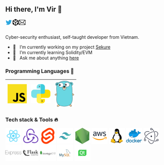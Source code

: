 ## Hi there, I'm Vir 👋

<a target="_blank" href="https://twitter.com/quynhvir">
  <img align="left" alt="Quynh Vir | Twitter" width="21px" src="https://raw.githubusercontent.com/quynhvir/quynhvir/master/assets/twitter.svg" />
</a>
<a target="_blank" href="https://codesandbox.io/u/quynhvir">
  <img align="left" alt="Quynh Vir | CodeSandbox" width="21px" src="https://raw.githubusercontent.com/quynhvir/quynhvir/master/assets/codesandbox.svg" />
</a>
<a target="_blank" href="mailto:quynh@virware.net">
  <img align="left" alt="Quynh Vir's email" width="21px" src="https://raw.githubusercontent.com/quynhvir/quynhvir/master/assets/mail.svg" />
</a>

<br />
<br />

Cyber-security enthusiast, self-taught developer from Vietnam.

- 🔭 &nbsp; I’m currently working on my project [Sekure](https://github.com/QuynhVir/Sekure)
- 🌱 &nbsp; I’m currently learning Solidity/EVM
- 💬 &nbsp; Ask me about anything [here](https://github.com/QuynhVir/QuynhVir/issues)

### Programming Languages  :rocket:
|<img src="https://raw.githubusercontent.com/quynhvir/quynhvir/master/assets/js.svg" width=60> | <img src="https://raw.githubusercontent.com/quynhvir/quynhvir/master/assets/python.svg" width=60> | <img src="https://raw.githubusercontent.com/quynhvir/quynhvir/master/assets/go.svg" width=60> |
|:---:|:---:|:---:|

### Tech stack & Tools :fire:

<a><img height="50" src="https://raw.githubusercontent.com/github/explore/80688e429a7d4ef2fca1e82350fe8e3517d3494d/topics/react/react.png"></a>
<a><img height="50" src="https://raw.githubusercontent.com/github/explore/80688e429a7d4ef2fca1e82350fe8e3517d3494d/topics/redux/redux.png"></a>
<a><img height="50" src="https://raw.githubusercontent.com/github/explore/42198dc9113595ddd22cc12771bb719c8cf08b67/topics/svelte/svelte.png"></a>
<a><img height="50" src="https://raw.githubusercontent.com/github/explore/882462b8ecc337fd9c9b2572bc463a1cbc88fb6a/topics/tailwind/tailwind.png"></a>
<a><img height="50" src="https://raw.githubusercontent.com/github/explore/80688e429a7d4ef2fca1e82350fe8e3517d3494d/topics/nodejs/nodejs.png"></a>
<a><img height="50" src="https://raw.githubusercontent.com/github/explore/fbceb94436312b6dacde68d122a5b9c7d11f9524/topics/aws/aws.png"></a>
<a><img height="50" src="https://raw.githubusercontent.com/github/explore/80688e429a7d4ef2fca1e82350fe8e3517d3494d/topics/linux/linux.png"></a>
<a><img height="50" src="https://raw.githubusercontent.com/github/explore/80688e429a7d4ef2fca1e82350fe8e3517d3494d/topics/docker/docker.png"></a>
<a><img height="50" src="https://raw.githubusercontent.com/github/explore/80688e429a7d4ef2fca1e82350fe8e3517d3494d/topics/electron/electron.png"></a>
<a><img height="50" src="https://raw.githubusercontent.com/github/explore/80688e429a7d4ef2fca1e82350fe8e3517d3494d/topics/express/express.png"></a>
<a><img height="50" src="https://raw.githubusercontent.com/github/explore/80688e429a7d4ef2fca1e82350fe8e3517d3494d/topics/flask/flask.png"></a>
<a><img height="50" src="https://raw.githubusercontent.com/github/explore/80688e429a7d4ef2fca1e82350fe8e3517d3494d/topics/mongodb/mongodb.png"></a>
<a><img height="50" src="https://raw.githubusercontent.com/github/explore/80688e429a7d4ef2fca1e82350fe8e3517d3494d/topics/mysql/mysql.png"></a>
<a><img height="50" src="https://raw.githubusercontent.com/github/explore/80688e429a7d4ef2fca1e82350fe8e3517d3494d/topics/qt/qt.png"></a>
